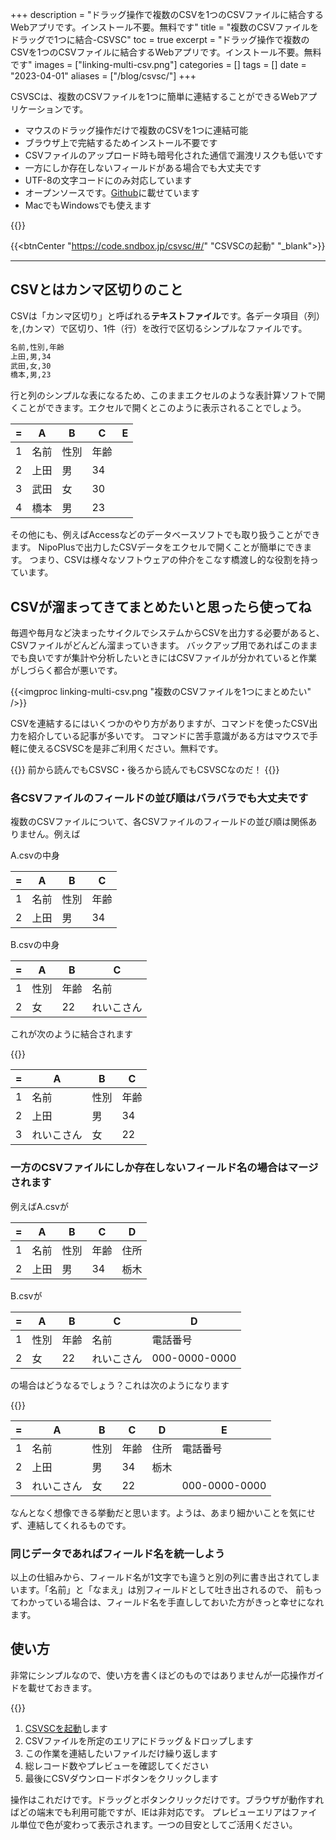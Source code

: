 +++
description = "ドラッグ操作で複数のCSVを1つのCSVファイルに結合するWebアプリです。インストール不要。無料です"
title = "複数のCSVファイルをドラッグで1つに結合-CSVSC"
toc = true
excerpt = "ドラッグ操作で複数のCSVを1つのCSVファイルに結合するWebアプリです。インストール不要。無料です"
images = ["linking-multi-csv.png"]
categories = []
tags = []
date = "2023-04-01"
aliases = ["/blog/csvsc/"]
+++


CSVSCは、複数のCSVファイルを1つに簡単に連結することができるWebアプリケーションです。

- マウスのドラッグ操作だけで複数のCSVを1つに連結可能
- ブラウザ上で完結するためインストール不要です
- CSVファイルのアップロード時も暗号化された通信で漏洩リスクも低いです
- 一方にしか存在しないフィールドがある場合でも大丈夫です
- UTF-8の文字コードにのみ対応しています
- オープンソースです。[Github](https://github.com/ueda19850603/csvsc)に載せています
- MacでもWindowsでも使えます


{{<icatch filename="csvsc" msg="CSVファイルを ドラッグで連結" title="複数のCSVファイルを1つに結合" fontsize="30px" alice="here" >}}

{{<btnCenter "https://code.sndbox.jp/csvsc/#/" "CSVSCの起動" "_blank">}}

---

## CSVとはカンマ区切りのこと

CSVは「カンマ区切り」と呼ばれる**テキストファイル**です。各データ項目（列）を,(カンマ）で区切り、1件（行）を改行で区切るシンプルなファイルです。

```sh
名前,性別,年齢
上田,男,34
武田,女,30
橋本,男,23
```

行と列のシンプルな表になるため、このままエクセルのような表計算ソフトで開くことができます。エクセルで開くとこのように表示されることでしょう。

<div class="excelTable">

=|A|B|C|E
|---|---|---|---|---|
1|名前|性別|年齢
2|上田|男|34
3|武田|女|30
4|橋本|男|23

</div>

その他にも、例えばAccessなどのデータベースソフトでも取り扱うことができます。
NipoPlusで出力したCSVデータをエクセルで開くことが簡単にできます。
つまり、CSVは様々なソフトウェアの仲介をこなす橋渡し的な役割を持っています。


## CSVが溜まってきてまとめたいと思ったら使ってね

毎週や毎月など決まったサイクルでシステムからCSVを出力する必要があると、CSVファイルがどんどん溜まっていきます。
バックアップ用であればこのままでも良いですが集計や分析したいときにはCSVファイルが分かれていると作業がしづらく都合が悪いです。

{{<imgproc linking-multi-csv.png "複数のCSVファイルを1つにまとめたい" />}}

CSVを連結するにはいくつかのやり方がありますが、コマンドを使ったCSV出力を紹介している記事が多いです。
コマンドに苦手意識がある方はマウスで手軽に使えるCSVSCを是非ご利用ください。無料です。


{{<alice pos="right" icon="here">}}
前から読んでもCSVSC・後ろから読んでもCSVSCなのだ！
{{</alice>}}

### 各CSVファイルのフィールドの並び順はバラバラでも大丈夫です

複数のCSVファイルについて、各CSVファイルのフィールドの並び順は関係ありません。例えば

A.csvの中身

<div class="excelTable">

=|A|B|C
|---|---|---|---|
1|名前|性別|年齢
2|上田|男|34

</div>

B.csvの中身

<div class="excelTable">

=|A|B|C
|---|---|---|---|
1|性別|年齢|名前
2|女|22|れいこさん

</div>

これが次のように結合されます

{{<nextArrow>}}

<div class="excelTable">

=|A|B|C
|---|---|---|---|
1|名前|性別|年齢
2|上田|男|34
3|れいこさん|女|22


</div>


### 一方のCSVファイルにしか存在しないフィールド名の場合はマージされます

例えばA.csvが

<div class="excelTable">

=|A|B|C|D
|---|---|---|---|---|
1|名前|性別|年齢|住所
2|上田|男|34|栃木

</div>



B.csvが

<div class="excelTable">

=|A|B|C|D
|---|---|---|---|---|
1|性別|年齢|名前|電話番号
2|女|22|れいこさん|000-0000-0000

</div>


の場合はどうなるでしょう？これは次のようになります

{{<nextArrow>}}


<div class="excelTable">

=|A|B|C|D|E
|---|---|---|---|---|---|
1|名前|性別|年齢|住所|電話番号
2|上田|男|34|栃木|
3|れいこさん|女|22||000-0000-0000

</div>

なんとなく想像できる挙動だと思います。ようは、あまり細かいことを気にせず、連結してくれるものです。

### 同じデータであればフィールド名を統一しよう

以上の仕組みから、フィールド名が1文字でも違うと別の列に書き出されてしまいます。「名前」と「なまえ」は別フィールドとして吐き出されるので、
前もってわかっている場合は、フィールド名を手直ししておいた方がきっと幸せになれます。

## 使い方

非常にシンプルなので、使い方を書くほどのものではありませんが一応操作ガイドを載せておきます。

{{<appscreen filename="guide" title="基本的にはドロップとダウンロードボタンしか使いません。簡単にCSVファイルを結合できます"  >}}

1. [CSVSCを起動](https://code.sndbox.jp/csvsc/#/)します
1. CSVファイルを所定のエリアにドラッグ＆ドロップします
1. この作業を連結したいファイルだけ繰り返します
1. 総レコード数やプレビューを確認してください
1. 最後にCSVダウンロードボタンをクリックします

操作はこれだけです。ドラッグとボタンクリックだけです。ブラウザが動作すればどの端末でも利用可能ですが、IEは非対応です。
プレビューエリアはファイル単位で色が変わって表示されます。一つの目安としてご活用ください。
